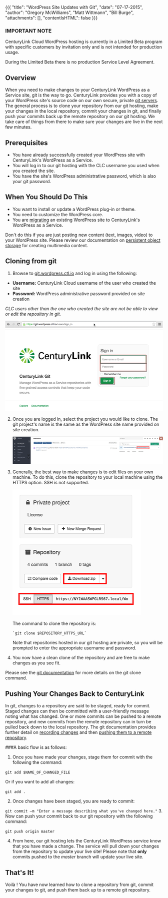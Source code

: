 {{{
  "title": "WordPress Site Updates with Git",
  "date": "07-17-2015",
  "author": "Gregory McWilliams", "Matt Wittmann", "Bill Burge",
  "attachments": [],
  "contentIsHTML": false
}}}

### IMPORTANT NOTE

CenturyLink Cloud WordPress hosting is currently in a Limited Beta program with specific customers by invitation only and is not intended for production usage.

During the Limited Beta there is no production Service Level Agreement.

## Overview

When you need to make changes to your CenturyLink WordPress as a Service site, git is the way to go. CenturyLink
provides you with a copy of your WordPress site's source code on our own secure, private
[git servers](https://git.wordpress.ctl.io/). The general process is to clone your repository from our git
hosting, make your changes in the local repository, commit your changes in git, and finally push your commits
back up the remote repository on our git hosting. We take care of things from there to make sure your changes
are live in the next few minutes.

## Prerequisites

- You have already successfully created your WordPress site with CenturyLink's WordPress as a Service.
- You will log in to our git hosting with the CLC username you used when you created the site.
- You have the site's WordPress administrative password, which is also your git password.

## When You Should Do This

- You want to install or update a WordPress plug-in or theme.
- You need to customize the WordPress core.
- You are [migrating](wordpress-site-migration-to-centurylink-cloud.md) an existing WordPress site to CenturyLink's
  WordPress as a Service.

Don't do this if you are just posting new content (text, images, video) to your WordPress site. Please review
our documentation on [persistent object storage](wordpress-persistent-storage-configuration.md) for creating
multimedia content.

## Cloning from git

1. Browse to [git.wordpress.ctl.io](https://git.wordpress.ctl.io/) and log in using the following:

  - **Username:** CenturyLink Cloud username of the user who created the site 
  - **Password:** WordPress administrative password provided on site creation 

 *CLC users other than the one who created the site are not be able to view or edit the repository in git.*

   ![](../images/wp_site_updates_with_git/wp-site-updates-with-git_01.png "wp-site-updates-with-git_01.png")

2. Once you are logged in, select the project you would like to clone. The git project's name is the same as the WordPress site name provided on site creation.

   ![](../images/wp_site_updates_with_git/wp-site-updates-with-git_02.png "wp-site-updates-with-git_02.png")
   
3. Generally, the best way to make changes is to edit files on your own machine. To do this, clone the repository to your local machine using the HTTPS option. SSH is not supported.

   ![](../images/wp_site_updates_with_git/wp-site-updates-with-git_03.png "wp-site-updates-with-git_03.png")
   
   The command to clone the repository is:

       `git clone $REPOSITORY_HTTPS_URL`

   Note that repositories hosted in our git hosting are private, so you will be prompted to enter the appropriate username and password.
   
4. You now have a clean clone of the repository and are free to make changes as you see fit.

  Please see the [git documentation](http://git-scm.com/docs/git-clone) for more details on the git clone command.

## Pushing Your Changes Back to CenturyLink

In git, changes to a repository are said to be staged, ready for commit. Staged changes can then be committed with
a user-friendly message noting what has changed. One or more commits can be pushed to a remote repository, and new
commits from the remote repository can in turn be pulled back down to the local repository. The git documentation
provides further detail on [recording changes](https://git-scm.com/book/en/v2/Git-Basics-Recording-Changes-to-the-Repository)
and then [pushing them to a remote repository](https://git-scm.com/book/en/v2/Git-Basics-Working-with-Remotes#Pushing-to-Your-Remotes).

###A basic flow is as follows:

1. Once you have made your changes, stage them for commit with the following the command:

  `git add $NAME_OF_CHANGED_FILE`

   Or if you want to add all changes:

  `git add .`
       
2. Once changes have been staged, you are ready to commit:

  `git commit –m "Enter a message describing what you've changed here."`
3. Now can push your commit back to our git repository with the following command:

  `git push origin master`
       
4. From here, our git hosting lets the CenturyLink WordPress service know that you have made a change. The service will pull down your changes from the repository to update your live site! Please note that **only** commits pushed to the *master* branch will update your live site.

## That's It!

Voilà ! You have now learned how to clone a repository from git, commit your changes to git, and push them back up to
a remote git repository.